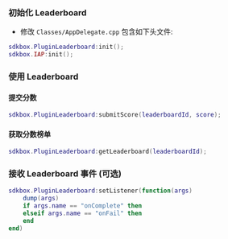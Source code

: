 ### 初始化 Leaderboard
* 修改 `Classes/AppDelegate.cpp` 包含如下头文件:
```lua
sdkbox.PluginLeaderboard:init();
sdkbox.IAP:init();
```

### 使用 Leaderboard
#### 提交分数
```lua
sdkbox.PluginLeaderboard:submitScore(leaderboardId, score);
```

#### 获取分数榜单
```lua
sdkbox.PluginLeaderboard:getLeaderboard(leaderboardId);
```

### 接收 Leaderboard 事件 (可选)

```lua
sdkbox.PluginLeaderboard:setListener(function(args)
    dump(args)
    if args.name == "onComplete" then
    elseif args.name == "onFail" then
    end
end)
```
